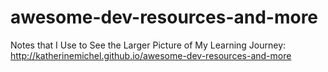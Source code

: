 awesome-dev-resources-and-more
====================
Notes that I Use to See the Larger Picture of My Learning Journey: http://katherinemichel.github.io/awesome-dev-resources-and-more
